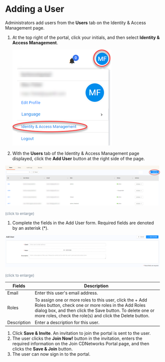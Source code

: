 <!--?xml version="1.0" encoding="utf-8"?-->

<link href="../../Resources/TableStyles/Rows.css" rel="stylesheet" madcap:stylesheettype="table">

# Adding a User

Administrators add users from the **Users** tab on the Identity & Access Management page.

1. At the top right of the portal, click your initials, and then select **Identity & Access Management**.

    ![null](<../../Resources/Images/Selecting the Identity and Access Management Page.png>)

2. With the **Users** tab of the Identity & Access Management page displayed, click the **Add User** button at the right side of the page.

<!-- -->

![null](<../../Resources/Images/Add User Button.png>)

<span style="color: #708090; font-size: 9pt;">(click to enlarge)</span>

1. Complete the fields in the Add User form. Required fields are denoted by an asterisk (\*).

<!-- -->

![null](<../../Resources/Images/Add User Page.png>)

<span style="color: #708090; font-size: 9pt;">(click to enlarge)</span>

| **Fields**                                                                                                                                                                                                                               | **Description**                                                                                                                                                                                                                          |
| ---------------------------------------------------------------------------------------------------------------------------------------------------------------------------------------------------------------------------------------- | ---------------------------------------------------------------------------------------------------------------------------------------------------------------------------------------------------------------------------------------- |
| Email                                                                                                                                                                                                                                    | Enter this user's email address.                                                                                                                                                                                                         |
| Roles                                                                                                                                                                                                                                    | To assign one or more roles to this user, click the + Add Roles button, check one or more roles in the Add Roles dialog box, and then click the Save button. To delete one or more roles, check the role(s) and click the Delete button. |
| Description                                                                                                                                                                                                                              | Enter a description for this user.                                                                                                                                                                                                       |

1. Click **Save & Invite**. An invitation to join the portal is sent to the user. 
2. The user clicks the **Join Now!** button in the invitation, enters the required information on the Join CDNetworks Portal page, and then clicks the **Save & Join** button.
3. The user can now sign in to the portal.

<!-- -->

